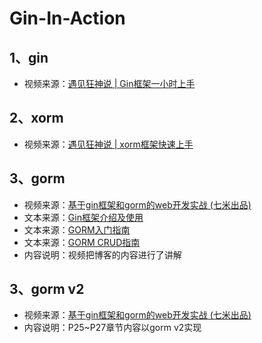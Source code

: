 # Gin-In-Action

## 1、gin

- 视频来源：[遇见狂神说 | Gin框架一小时上手](https://www.bilibili.com/video/BV1Rd4y1C7A1/)

## 2、xorm

- 视频来源：[遇见狂神说 | xorm框架快速上手](https://www.bilibili.com/video/BV17P4y1R7Ji/)

## 3、gorm

- 视频来源：[基于gin框架和gorm的web开发实战 (七米出品)](https://www.bilibili.com/video/BV1gJ411p7xC)
- 文本来源：[Gin框架介绍及使用](https://www.liwenzhou.com/posts/Go/gin/)
- 文本来源：[GORM入门指南](https://www.liwenzhou.com/posts/Go/gorm/)
- 文本来源：[GORM CRUD指南](https://www.liwenzhou.com/posts/Go/gorm-crud/)
- 内容说明：视频把博客的内容进行了讲解

## 3、gorm v2

- 视频来源：[基于gin框架和gorm的web开发实战 (七米出品)](https://www.bilibili.com/video/BV1gJ411p7xC)
- 内容说明：P25~P27章节内容以gorm v2实现

##  